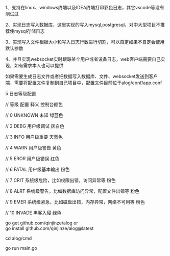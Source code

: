 1、支持在linux、windows终端以及IDEA终端打印彩色日志，其它vscode等没有测试过

2、实现日志写入数据库，这里实现的写入mysql,postgresql，对中大型项目不推荐使mysql存储日志

3、实现写入文件根据大小和写入日志行数进行切割，可以自定如果不自定会使用默认参数

4、并且实现websocket实时跟踪某个用户或者设备日志，web客户端需要自己实现，如有需求本人也可以提供

如果需要生成日志文件或者把数据写入数据库、文件、websocket发送到客户端，需要将配置文件复制到自己项目中，配置文件目前位于alog/conf/app.conf



5 日志等级配置  

// 等级          配置                      释义                                                            控制台颜色  

// 0              UNKNOWN         未知                                                                           绿蓝色  

// 2             DEBG                用户级调试                                                                   灰白色  

// 3              INFO                用户级重要                                                                    天蓝色 

 // 4              WARN              用户级警告                                                                     黄色  

// 5               EROR                用户级错误                                                                     红色  

// 6               FATAL            用户级基本输出                                                                 粉色  

// 7               CRIT       系统级危险，比如权限出错，访问异常等                               粉色  

// 8               ALRT       系统级警告，比如数据库访问异常，配置文件出错等           粉色  

// 9              EMER       系统级紧急，比如磁盘出错，内存异常，网络不可用等       粉色  

// 10            INVADE    黑客入侵                                                                                    绿色    


go get github.com/qinjinze/alog
or  
go install github.com/qinjinze/alog@latest  

cd alog/cmd  

go run main.go 
